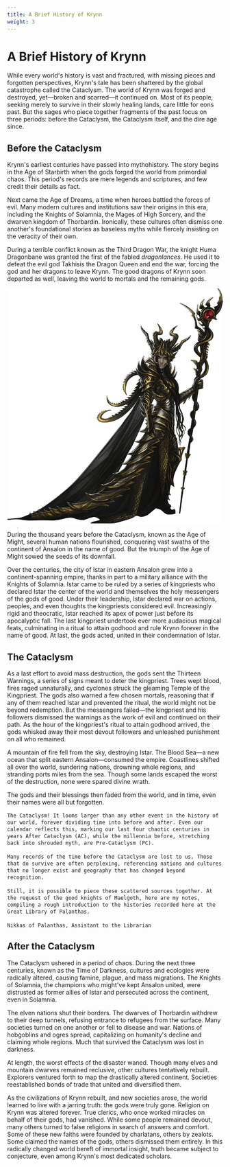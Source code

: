 ```yaml
---
title: A Brief History of Krynn
weight: 3
---
```


# A Brief History of Krynn

While every world's history is vast and fractured, with missing pieces and forgotten perspectives, Krynn's tale has been shattered by the global catastrophe called the Cataclysm. The world of Krynn was forged and destroyed, yet—broken and scarred—it continued on. Most of its people, seeking merely to survive in their slowly healing lands, care little for eons past. But the sages who piece together fragments of the past focus on three periods: before the Cataclysm, the Cataclysm itself, and the dire age since.

## Before the Cataclysm

Krynn's earliest centuries have passed into mythohistory. The story begins in the Age of Starbirth when the gods forged the world from primordial chaos. This period's records are mere legends and scriptures, and few credit their details as fact.

Next came the Age of Dreams, a time when heroes battled the forces of evil. Many modern cultures and institutions saw their origins in this era, including the Knights of Solamnia, the Mages of High Sorcery, and the dwarven kingdom of Thorbardin. Ironically, these cultures often dismiss one another's foundational stories as baseless myths while fiercely insisting on the veracity of their own.

During a terrible conflict known as the Third Dragon War, the knight Huma Dragonbane was granted the first of the fabled *dragonlances*. He used it to defeat the evil god Takhisis the Dragon Queen and end the war, forcing the god and her dragons to leave Krynn. The good dragons of Krynn soon departed as well, leaving the world to mortals and the remaining gods.

![Takhisis the Dragon Queen in Her Human Guise](/images/primer/takhisis.webp)

During the thousand years before the Cataclysm, known as the Age of Might, several human nations flourished, conquering vast swaths of the continent of Ansalon in the name of good. But the triumph of the Age of Might sowed the seeds of its downfall.

Over the centuries, the city of Istar in eastern Ansalon grew into a continent-spanning empire, thanks in part to a military alliance with the Knights of Solamnia. Istar came to be ruled by a series of kingpriests who declared Istar the center of the world and themselves the holy messengers of the gods of good. Under their leadership, Istar declared war on actions, peoples, and even thoughts the kingpriests considered evil. Increasingly rigid and theocratic, Istar reached its apex of power just before its apocalyptic fall. The last kingpriest undertook ever more audacious magical feats, culminating in a ritual to attain godhood and rule Krynn forever in the name of good. At last, the gods acted, united in their condemnation of Istar.

## The Cataclysm

As a last effort to avoid mass destruction, the gods sent the Thirteen Warnings, a series of signs meant to deter the kingpriest. Trees wept blood, fires raged unnaturally, and cyclones struck the gleaming Temple of the Kingpriest. The gods also warned a few chosen mortals, reasoning that if any of them reached Istar and prevented the ritual, the world might not be beyond redemption. But the messengers failed—the kingpriest and his followers dismissed the warnings as the work of evil and continued on their path. As the hour of the kingpriest's ritual to attain godhood arrived, the gods whisked away their most devout followers and unleashed punishment on all who remained.

A mountain of fire fell from the sky, destroying Istar. The Blood Sea—a new ocean that split eastern Ansalon—consumed the empire. Coastlines shifted all over the world, sundering nations, drowning whole regions, and stranding ports miles from the sea. Though some lands escaped the worst of the destruction, none were spared divine wrath.

The gods and their blessings then faded from the world, and in time, even their names were all but forgotten.

```letter
The Cataclysm! It looms larger than any other event in the history of our world, forever dividing time into before and after. Even our calendar reflects this, marking our last four chaotic centuries in years After Cataclysm (AC), while the millennia before, stretching back into shrouded myth, are Pre-Cataclysm (PC).

Many records of the time before the Cataclysm are lost to us. Those that do survive are often perplexing, referencing nations and cultures that no longer exist and geography that has changed beyond recognition.

Still, it is possible to piece these scattered sources together. At the request of the good knights of Maelgoth, here are my notes, compiling a rough introduction to the histories recorded here at the Great Library of Palanthas.

Nikkas of Palanthas, Assistant to the Librarian
```

## After the Cataclysm

The Cataclysm ushered in a period of chaos. During the next three centuries, known as the Time of Darkness, cultures and ecologies were radically altered, causing famine, plague, and mass migrations. The Knights of Solamnia, the champions who might've kept Ansalon united, were distrusted as former allies of Istar and persecuted across the continent, even in Solamnia.

The elven nations shut their borders. The dwarves of Thorbardin withdrew to their deep tunnels, refusing entrance to refugees from the surface. Many societies turned on one another or fell to disease and war. Nations of hobgoblins and ogres spread, capitalizing on humanity's decline and claiming whole regions. Much that survived the Cataclysm was lost in darkness.

At length, the worst effects of the disaster waned. Though many elves and mountain dwarves remained reclusive, other cultures tentatively rebuilt. Explorers ventured forth to map the drastically altered continent. Societies reestablished bonds of trade that united and diversified them.

As the civilizations of Krynn rebuilt, and new societies arose, the world learned to live with a jarring truth: the gods were truly gone. Religion on Krynn was altered forever. True clerics, who once worked miracles on behalf of their gods, had vanished. While some people remained devout, many others turned to false religions in search of answers and comfort. Some of these new faiths were founded by charlatans, others by zealots. Some claimed the names of the gods, others dismissed them entirely. In this radically changed world bereft of immortal insight, truth became subject to conjecture, even among Krynn's most dedicated scholars.
